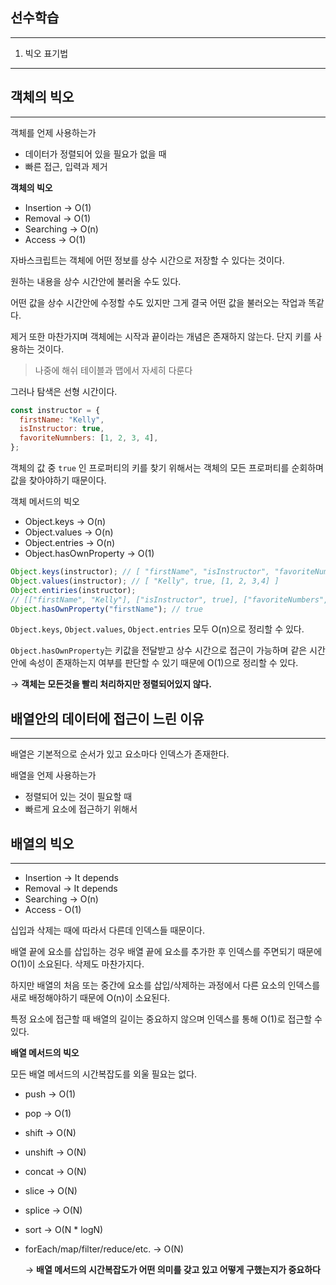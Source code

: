 ## 선수학습

---

1. 빅오 표기법

---

## 객체의 빅오

---

객체를 언제 사용하는가

- 데이터가 정렬되어 있을 필요가 없을 때
- 빠른 접근, 입력과 제거

**객체의 빅오**

- Insertion → O(1)
- Removal → O(1)
- Searching → O(n)
- Access → O(1)

자바스크립트는 객체에 어떤 정보를 상수 시간으로 저장할 수 있다는 것이다.

원하는 내용을 상수 시간안에 불러올 수도 있다.

어떤 값을 상수 시간안에 수정할 수도 있지만 그게 결국 어떤 값을 불러오는 작업과 똑같다.

제거 또한 마찬가지며 객체에는 시작과 끝이라는 개념은 존재하지 않는다. 단지 키를 사용하는 것이다.

> 나중에 해쉬 테이블과 맵에서 자세히 다룬다

그러나 탐색은 선형 시간이다.

```js
const instructor = {
  firstName: "Kelly",
  isInstructor: true,
  favoriteNumnbers: [1, 2, 3, 4],
};
```

객체의 값 중 `true` 인 프로퍼티의 키를 찾기 위해서는 객체의 모든 프로퍼티를 순회하며 값을 찾아야하기 때문이다.

객체 메서드의 빅오

- Object.keys → O(n)
- Object.values → O(n)
- Object.entries → O(n)
- Object.hasOwnProperty → O(1)

```js
Object.keys(instructor); // [ "firstName", "isInstructor", "favoriteNumbers" ]
Object.values(instructor); // [ "Kelly", true, [1, 2, 3,4] ]
Object.entiries(instructor);
// [["firstName", "Kelly"], ["isInstructor", true], ["favoriteNumbers", [1, 2, 3, 4]]]
Object.hasOwnProperty("firstName"); // true
```

`Object.keys`, `Object.values`, `Object.entries` 모두 O(n)으로 정리할 수 있다.

`Object.hasOwnProperty`는 키값을 전달받고 상수 시간으로 접근이 가능하며 같은 시간안에 속성이 존재하는지 여부를 판단할 수 있기 때문에 O(1)으로 정리할 수 있다.

→ **객체는 모든것을 빨리 처리하지만 정렬되어있지 않다.**

## 배열안의 데이터에 접근이 느린 이유

---

배열은 기본적으로 순서가 있고 요소마다 인덱스가 존재한다.

배열을 언제 사용하는가

- 정렬되어 있는 것이 필요할 때
- 빠르게 요소에 접근하기 위해서

## 배열의 빅오

---

- Insertion → It depends
- Removal → It depends
- Searching → O(n)
- Access - O(1)

십입과 삭제는 때에 따라서 다른데 인덱스들 때문이다.

배열 끝에 요소를 삽입하는 겅우 배열 끝에 요소를 추가한 후 인덱스를 주면되기 때문에 O(1)이 소요된다. 삭제도 마찬가지다.

하지만 배열의 처음 또는 중간에 요소를 삽입/삭제하는 과정에서 다른 요소의 인덱스를 새로 배정해야하기 때문에 O(n)이 소요된다.

특정 요소에 접근할 때 배열의 길이는 중요하지 않으며 인덱스를 통해 O(1)로 접근할 수 있다.

**배열 메서드의 빅오**

모든 배열 메서드의 시간복잡도를 외울 필요는 없다.

- push → O(1)
- pop → O(1)
- shift → O(N)
- unshift → O(N)
- concat → O(N)
- slice → O(N)
- splice → O(N)
- sort → O(N \* logN)
- forEach/map/filter/reduce/etc. → O(N)

  → **배열 메서드의 시간복잡도가 어떤 의미를 갖고 있고 어떻게 구했는지가 중요하다**
